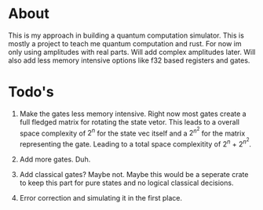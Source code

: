 # About
This is my approach in building a quantum computation simulator.
This is mostly a project to teach me quantum computation and rust.
For now im only using amplitudes with real parts. Will add complex amplitudes later.
Will also add less memory intensive options like f32 based registers and gates.


# Todo's
1. Make the gates less memory intensive. Right now most gates create a full fledged matrix for rotating the state vetor. This leads to a overall space complexity of $2^n$ for the state vec itself and a $2^{n^2}$ for the matrix representing the gate. Leading to a total space complexitity of $2^n$ + $2^{n^2}$.

2. Add more gates. Duh.

3. Add classical gates? Maybe not. Maybe this would be a seperate crate to keep this part for pure states and no logical classical decisions.

4. Error correction and simulating it in the first place.